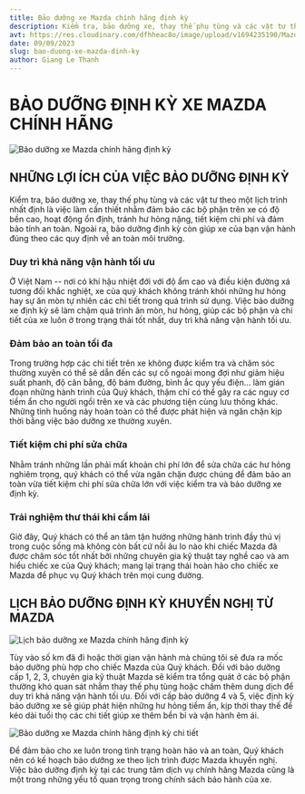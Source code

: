 ```yaml
---
title: Bảo dưỡng xe Mazda chính hãng định kỳ
description: Kiểm tra, bảo dưỡng xe, thay thế phụ tùng và các vật tư theo một lịch trình nhất định là việc làm cần thiết nhằm đảm bảo các bộ phận trên xe có độ bền cao, hoạt động ổn định, tránh hư hỏng nặng, tiết kiệm chi phí và đảm bảo tính an toàn.
avt: https://res.cloudinary.com/dfhheac8o/image/upload/v1694235190/Mazda/Mazda%20News/bao-duong-xe-mazda_oiduxm.jpg
date: 09/09/2023
slug: bao-duong-xe-mazda-dinh-ky
author: Giang Le Thanh
---
```


# BẢO DƯỠNG ĐỊNH KỲ XE MAZDA CHÍNH HÃNG

<div class="post-img-wrapper" style={{aspectRatio: 1.5113}}>
<Image src="https://res.cloudinary.com/dfhheac8o/image/upload/v1694235111/Mazda/Mazda%20News/bao-duong-xe-mazda-dinh-ky_chuw0s.jpg" alt="Bảo dưỡng xe Mazda chính hãng định kỳ" fill={true} />
</div>

## NHỮNG LỢI ÍCH CỦA VIỆC BẢO DƯỠNG ĐỊNH KỲ

Kiểm tra, bảo dưỡng xe, thay thế phụ tùng và các vật tư theo một lịch trình nhất định là việc làm cần thiết nhằm đảm bảo các bộ phận trên xe có độ bền cao, hoạt động ổn định, tránh hư hỏng nặng, tiết kiệm chi phí và đảm bảo tính an toàn. Ngoài ra, bảo dưỡng định kỳ còn giúp xe của bạn vận hành đúng theo các quy định về an toàn môi trường.

### Duy trì khả năng vận hành tối ưu

Ở Việt Nam -- nơi có khí hậu nhiệt đới với độ ẩm cao và điều kiện đường xá tương đối khắc nghiệt, xe của quý khách không tránh khỏi những hư hỏng hay sự ăn mòn tự nhiên các chi tiết trong quá trình sử dụng. Việc bảo dưỡng xe định kỳ sẽ làm chậm quá trình ăn mòn, hư hỏng, giúp các bộ phận và chi tiết của xe luôn ở trong trạng thái tốt nhất, duy trì khả năng vận hành tối ưu.

### Đảm bảo an toàn tối đa

Trong trường hợp các chi tiết trên xe không được kiểm tra và chăm sóc thường xuyên có thể sẽ dẫn đến các sự cố ngoài mong đợi như giảm hiệu suất phanh, độ cân bằng, độ bám đường, bình ắc quy yếu điện... làm gián đoạn những hành trình của Quý khách, thậm chí có thể gây ra các nguy cơ tiềm ẩn cho người ngồi trên xe và các phương tiện cùng lưu thông khác. Những tình huống này hoàn toàn có thể được phát hiện và ngăn chặn kịp thời bằng việc bảo dưỡng xe thường xuyên.

### Tiết kiệm chi phí sửa chữa

Nhằm tránh những lần phải mất khoản chi phí lớn để sửa chữa các hư hỏng nghiêm trọng, quý khách có thể vừa ngăn chặn được chúng để đảm bảo an toàn vừa tiết kiệm chi phí sửa chữa lớn với việc kiểm tra và bảo dưỡng xe định kỳ.

### Trải nghiệm thư thái khi cầm lái

Giờ đây, Quý khách có thể an tâm tận hưởng những hành trình đầy thú vị trong cuộc sống mà không còn bất cứ nỗi âu lo nào khi chiếc Mazda đã được chăm sóc tốt nhất bởi những chuyên gia kỹ thuật tay nghề cao và am hiểu chiếc xe của Quý khách; mang lại trạng thái hoàn hảo cho chiếc xe Mazda để phục vụ Quý khách trên mọi cung đường.

## LỊCH BẢO DƯỠNG ĐỊNH KỲ KHUYẾN NGHỊ TỪ MAZDA

<div class="post-img-wrapper" style={{aspectRatio: 2.97}}>
<Image src="https://res.cloudinary.com/dfhheac8o/image/upload/v1694235110/Mazda/Mazda%20News/lich-bao-duong-dinh-ky-xe-mazda_uf0ral.png" alt="Lịch bảo dưỡng xe Mazda chính hãng định kỳ" fill={true} />
</div>

Tùy vào số km đã đi hoặc thời gian vận hành mà chúng tôi sẽ đưa ra mốc bảo dưỡng phù hợp cho chiếc Mazda của Quý khách. Đối với bảo dưỡng cấp 1, 2, 3, chuyên gia kỹ thuật Mazda sẽ kiểm tra tổng quát ở các bộ phận thường khó quan sát nhằm thay thế phụ tùng hoặc châm thêm dung dịch để duy trì khả năng vận hành tối ưu. Đối với cấp bảo dưỡng 4 và 5, việc định kỳ bảo dưỡng xe sẽ giúp phát hiện những hư hỏng tiềm ẩn, kịp thời thay thế để kéo dài tuổi thọ các chi tiết giúp xe thêm bền bỉ và vận hành êm ái.

<div class="post-img-wrapper" style={{aspectRatio: 0.94}}>
<Image src="https://res.cloudinary.com/dfhheac8o/image/upload/v1694235111/Mazda/Mazda%20News/mazda-bao-duong-dinh-ky-bang-thong-ke_bvhlgv.png" alt="Bảo dưỡng xe Mazda chính hãng định kỳ chi tiết" fill={true} />
</div>

Để đảm bảo cho xe luôn trong tình trạng hoàn hảo và an toàn, Quý khách nên có kế hoạch bảo dưỡng xe theo lịch trình được Mazda khuyến nghị. Việc bảo dưỡng định kỳ tại các trung tâm dịch vụ chính hãng Mazda cũng là một trong những yếu tố quan trọng trong chính sách bảo hành của xe.
